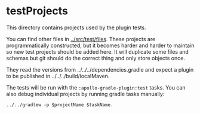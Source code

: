 # testProjects

This directory contains projects used by the plugin tests.

You can find other files in [../src/test/files](../src/test/files). These projects are programmatically constructed, but it becomes harder and harder to maintain so new test projects should be added here. It will duplicate some files and schemas but git should do the correct thing and only store objects once.

They read the versions from ../../../dependencies.gradle and expect a plugin to be published in ../../../build/localMaven.

The tests will be run with the `:apollo-gradle-plugin:test` tasks. You can also debug individual projects by running gradle tasks manually:

    ../../gradlew -p $projectName $taskName.


